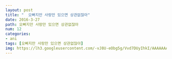 ```yaml
---
layout: post
title: "  오빠지만 사랑만 있으면 상관없잖아"
date: 2016-3-27
path: 오빠지만 사랑만 있으면 상관없잖아
num: 12
categories:
- ani
tags: [오빠지만 사랑만 있으면 상관없잖아]
img: https://lh3.googleusercontent.com/-vJ8U-eObg5g/Vvd7DUyIhkI/AAAAAAAAsdA/_U0wtG2c4ro/
---
```

<script>// <![CDATA[
window.onload=function(){ 
alert("이 애니는 스킵기능준비중입니다");
}
// ]]></script>